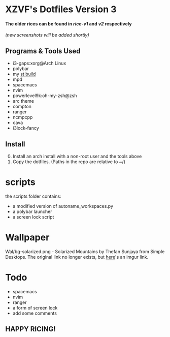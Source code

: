 # XZVF's Dotfiles Version 3

#### The older rices can be found in _rice-v1_ and _v2_ respectively

_(new screenshots will be added shortly)_

## Programs & Tools Used
- i3-gaps:xorg@Arch Linux
- polybar
- my [st build](https://github.com/x-zvf/st)
- mpd
- spacemacs
- nvim
- powerlevel9k:oh-my-zsh@zsh
- arc theme
- compton
- ranger
- ncmpcpp
- cava
- i3lock-fancy

## Install
0. Install an arch install with a non-root user and the tools above
1. Copy the dotfiles. (Paths in the repo are relative to ~/)

# scripts
the scripts folder contains:
- a modified version of autoname_workspaces.py
- a polybar launcher
- a screen lock script

# Wallpaper
Wal/bg-solarized.png - Solarized Mountains by Thefan Sunjaya from Simple Desktops. The original link no longer exists, but [here](http://i.imgur.com/JKDsRHa.png)'s an imgur link.

# Todo
- spacemacs
- nvim
- ranger
- a form of screen lock
- add some comments

## HAPPY RICING!

